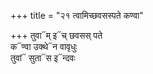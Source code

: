 +++
title = "२१ त्वामिच्छवसस्पते कण्वा"

+++
तुवा᳓म् इ᳓च् छवसस् पते  
क᳓ण्वा उक्थे᳓न वावृधुः  
तुवां᳓ सुता᳓स इ᳓न्दवः